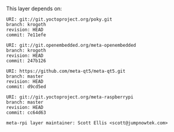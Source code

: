 This layer depends on:

    URI: git://git.yoctoproject.org/poky.git
    branch: krogoth
    revision: HEAD
    commit: 7e11efe

    URI: git://git.openembedded.org/meta-openembedded
    branch: krogoth
    revision: HEAD
    commit: 247b126

    URI: https://github.com/meta-qt5/meta-qt5.git
    branch: master
    revision: HEAD
    commit: d9cd5ed

    URI: git://git.yoctoproject.org/meta-raspberrypi 
    branch: master
    revision: HEAD
    commit: cc64d63

    meta-rpi layer maintainer: Scott Ellis <scott@jumpnowtek.com>
